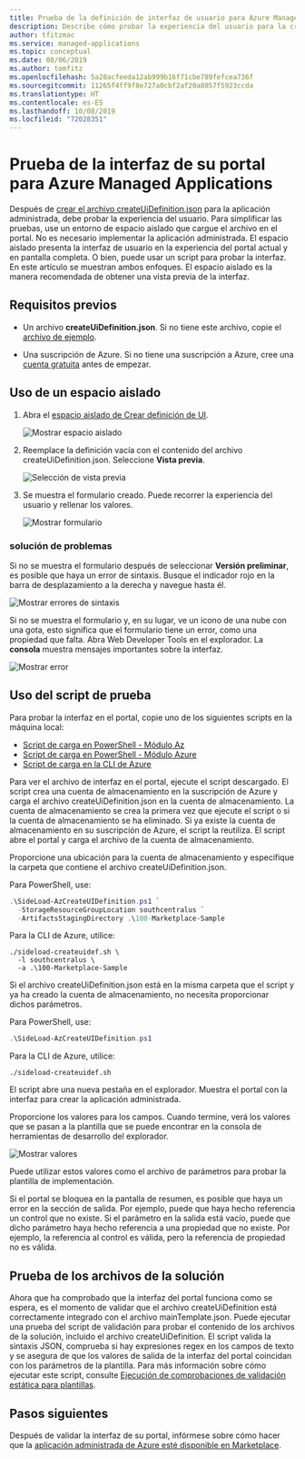 ```yaml
---
title: Prueba de la definición de interfaz de usuario para Azure Managed Applications | Microsoft Docs
description: Describe cómo probar la experiencia del usuario para la creación de la aplicación administrada de Azure a través del portal.
author: tfitzmac
ms.service: managed-applications
ms.topic: conceptual
ms.date: 08/06/2019
ms.author: tomfitz
ms.openlocfilehash: 5a28acfeeda12ab999b16f71cbe789fefcea736f
ms.sourcegitcommit: 11265f4ff9f8e727a0cbf2af20a8057f5923ccda
ms.translationtype: HT
ms.contentlocale: es-ES
ms.lasthandoff: 10/08/2019
ms.locfileid: "72028351"
---
```

# <a name="test-your-portal-interface-for-azure-managed-applications"></a>Prueba de la interfaz de su portal para Azure Managed Applications

Después de [crear el archivo createUiDefinition.json](create-uidefinition-overview.md) para la aplicación administrada, debe probar la experiencia del usuario. Para simplificar las pruebas, use un entorno de espacio aislado que cargue el archivo en el portal. No es necesario implementar la aplicación administrada. El espacio aislado presenta la interfaz de usuario en la experiencia del portal actual y en pantalla completa. O bien, puede usar un script para probar la interfaz. En este artículo se muestran ambos enfoques. El espacio aislado es la manera recomendada de obtener una vista previa de la interfaz.

## <a name="prerequisites"></a>Requisitos previos

* Un archivo **createUiDefinition.json**. Si no tiene este archivo, copie el [archivo de ejemplo](https://github.com/Azure/azure-quickstart-templates/blob/master/100-marketplace-sample/createUiDefinition.json).

* Una suscripción de Azure. Si no tiene una suscripción a Azure, cree una [cuenta gratuita](https://azure.microsoft.com/free/) antes de empezar.

## <a name="use-sandbox"></a>Uso de un espacio aislado

1. Abra el [espacio aislado de Crear definición de UI](https://portal.azure.com/?feature.customPortal=false&#blade/Microsoft_Azure_CreateUIDef/SandboxBlade).

   ![Mostrar espacio aislado](./media/test-createuidefinition/show-sandbox.png)

1. Reemplace la definición vacía con el contenido del archivo createUiDefinition.json. Seleccione **Vista previa**.

   ![Selección de vista previa](./media/test-createuidefinition/select-preview.png)

1. Se muestra el formulario creado. Puede recorrer la experiencia del usuario y rellenar los valores.

   ![Mostrar formulario](./media/test-createuidefinition/show-ui-form.png)

### <a name="troubleshooting"></a>solución de problemas

Si no se muestra el formulario después de seleccionar **Versión preliminar**, es posible que haya un error de sintaxis. Busque el indicador rojo en la barra de desplazamiento a la derecha y navegue hasta él.

![Mostrar errores de sintaxis](./media/test-createuidefinition/show-syntax-error.png)

Si no se muestra el formulario y, en su lugar, ve un icono de una nube con una gota, esto significa que el formulario tiene un error, como una propiedad que falta. Abra Web Developer Tools en el explorador. La **consola** muestra mensajes importantes sobre la interfaz.

![Mostrar error](./media/test-createuidefinition/show-error.png)

## <a name="use-test-script"></a>Uso del script de prueba

Para probar la interfaz en el portal, copie uno de los siguientes scripts en la máquina local:

* [Script de carga en PowerShell - Módulo Az ](https://github.com/Azure/azure-quickstart-templates/blob/master/SideLoad-AzCreateUIDefinition.ps1)
* [Script de carga en PowerShell - Módulo Azure](https://github.com/Azure/azure-quickstart-templates/blob/master/SideLoad-CreateUIDefinition.ps1)
* [Script de carga en la CLI de Azure](https://github.com/Azure/azure-quickstart-templates/blob/master/sideload-createuidef.sh)

Para ver el archivo de interfaz en el portal, ejecute el script descargado. El script crea una cuenta de almacenamiento en la suscripción de Azure y carga el archivo createUiDefinition.json en la cuenta de almacenamiento. La cuenta de almacenamiento se crea la primera vez que ejecute el script o si la cuenta de almacenamiento se ha eliminado. Si ya existe la cuenta de almacenamiento en su suscripción de Azure, el script la reutiliza. El script abre el portal y carga el archivo de la cuenta de almacenamiento.

Proporcione una ubicación para la cuenta de almacenamiento y especifique la carpeta que contiene el archivo createUiDefinition.json.

Para PowerShell, use:

```powershell
.\SideLoad-AzCreateUIDefinition.ps1 `
  -StorageResourceGroupLocation southcentralus `
  -ArtifactsStagingDirectory .\100-Marketplace-Sample
```

Para la CLI de Azure, utilice:

```azurecli
./sideload-createuidef.sh \
  -l southcentralus \
  -a .\100-Marketplace-Sample
```

Si el archivo createUiDefinition.json está en la misma carpeta que el script y ya ha creado la cuenta de almacenamiento, no necesita proporcionar dichos parámetros.

Para PowerShell, use:

```powershell
.\SideLoad-AzCreateUIDefinition.ps1
```

Para la CLI de Azure, utilice:

```azurecli
./sideload-createuidef.sh
```

El script abre una nueva pestaña en el explorador. Muestra el portal con la interfaz para crear la aplicación administrada.

Proporcione los valores para los campos. Cuando termine, verá los valores que se pasan a la plantilla que se puede encontrar en la consola de herramientas de desarrollo del explorador.

![Mostrar valores](./media/test-createuidefinition/show-json.png)

Puede utilizar estos valores como el archivo de parámetros para probar la plantilla de implementación.

Si el portal se bloquea en la pantalla de resumen, es posible que haya un error en la sección de salida. Por ejemplo, puede que haya hecho referencia un control que no existe. Si el parámetro en la salida está vacío, puede que dicho parámetro haya hecho referencia a una propiedad que no existe. Por ejemplo, la referencia al control es válida, pero la referencia de propiedad no es válida.

## <a name="test-your-solution-files"></a>Prueba de los archivos de la solución

Ahora que ha comprobado que la interfaz del portal funciona como se espera, es el momento de validar que el archivo createUiDefinition está correctamente integrado con el archivo mainTemplate.json. Puede ejecutar una prueba del script de validación para probar el contenido de los archivos de la solución, incluido el archivo createUiDefinition. El script valida la sintaxis JSON, comprueba si hay expresiones regex en los campos de texto y se asegura de que los valores de salida de la interfaz del portal coincidan con los parámetros de la plantilla. Para más información sobre cómo ejecutar este script, consulte [Ejecución de comprobaciones de validación estática para plantillas](https://github.com/Azure/azure-quickstart-templates/tree/master/test).

## <a name="next-steps"></a>Pasos siguientes

Después de validar la interfaz de su portal, infórmese sobre cómo hacer que la [aplicación administrada de Azure esté disponible en Marketplace](publish-marketplace-app.md).
